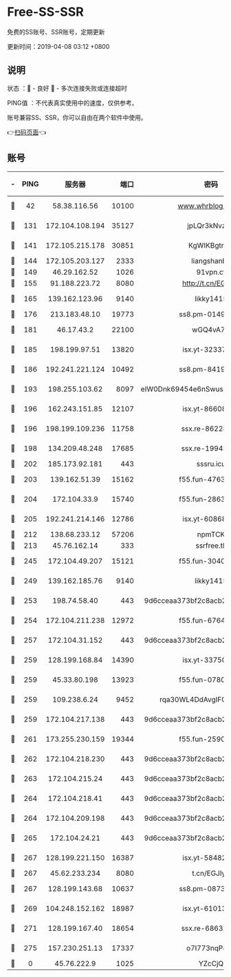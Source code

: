 # Free-SS-SSR

免费的SS账号、SSR账号，定期更新

更新时间：2019-04-08 03:12 +0800

## 说明

状态     ：🙂 - 良好 🙁 - 多次连接失败或连接超时

PING值   ：不代表真实使用中的速度，仅供参考。

账号兼容SS、SSR，你可以自由在两个软件中使用。

👉[扫码页面](https://liesauer.github.io/Free-SS-SSR/)👈

## 账号

|-|PING|服务器|端口|密码|加密方式|区域|
|:----:|:----:|:-----:|-----:|:----:|:----:|:----:|
|🙂|42|58.38.116.56|10100|www.whrblog.online|aes-256-cfb|CN|
|🙂|131|172.104.108.194|35127|jpLQr3kNvzJG|aes-256-cfb|JP|
|🙂|141|172.105.215.178|30851|KgWIKBgtrjzT|aes-256-cfb|JP|
|🙂|144|172.105.203.127|2333|liangshanbo|chacha20|JP|
|🙂|149|46.29.162.52|1026|91vpn.cf|rc4-md5|RU|
|🙂|155|91.188.223.72|8080|http://t.cn/EGJIyrl|rc4-md5|RU|
|🙂|165|139.162.123.96|9140|likky1415|aes-256-cfb|JP|
|🙂|176|213.183.48.10|19773|ss8.pm-01498489|rc4-md5|RU|
|🙂|181|46.17.43.2|22100|wGQ4vA7D|aes-256-gcm|RU|
|🙂|185|198.199.97.51|13820|isx.yt-32337779|aes-256-cfb|US|
|🙂|186|192.241.221.124|10492|ss8.pm-84199449|aes-256-cfb|US|
|🙂|193|198.255.103.62|8097|eIW0Dnk69454e6nSwuspv9DmS201tQ0D|aes-256-cfb|US|
|🙂|196|162.243.151.85|12107|isx.yt-86608060|aes-256-cfb|US|
|🙂|196|198.199.109.236|11758|ssx.re-86228832|aes-256-cfb|US|
|🙂|198|134.209.48.248|17685|ssx.re-19943487|aes-256-cfb|US|
|🙂|202|185.173.92.181|443|sssru.icu|rc4-md5|RU|
|🙂|203|139.162.51.39|15162|f55.fun-47639032|aes-256-cfb|SG|
|🙂|204|172.104.33.9|15740|f55.fun-28636194|aes-256-cfb|SG|
|🙂|205|192.241.214.146|12786|isx.yt-60868066|aes-256-cfb|US|
|🙂|212|138.68.233.12|57206|npmTCK|rc4-md5|US|
|🙂|213|45.76.162.14|333|ssrfree.tk|rc4|SG|
|🙂|245|172.104.49.207|15121|f55.fun-30401245|aes-256-cfb|SG|
|🙂|249|139.162.185.76|9140|likky1415|aes-256-cfb|DE|
|🙂|253|198.74.58.40|443|9d6cceaa373bf2c8acb22e60b6a58be6|aes-256-cfb|US|
|🙂|254|172.104.211.238|12972|f55.fun-67642887|aes-256-cfb|US|
|🙂|257|172.104.31.152|443|9d6cceaa373bf2c8acb22e60b6a58be6|aes-256-cfb|US|
|🙂|259|128.199.168.84|14390|isx.yt-33750063|aes-256-cfb|SG|
|🙂|259|45.33.80.198|13923|f55.fun-07807805|aes-256-cfb|US|
|🙂|259|109.238.6.24|9452|rqa30WL4DdAvgIFG6Fs3znzTa|aes-256-cfb|FR|
|🙂|259|172.104.217.138|443|9d6cceaa373bf2c8acb22e60b6a58be6|aes-256-cfb|US|
|🙂|261|173.255.230.159|19344|f55.fun-25906913|aes-256-cfb|US|
|🙂|262|172.104.218.230|443|9d6cceaa373bf2c8acb22e60b6a58be6|aes-256-cfb|US|
|🙂|263|172.104.215.24|443|9d6cceaa373bf2c8acb22e60b6a58be6|aes-256-cfb|US|
|🙂|264|172.104.218.41|443|9d6cceaa373bf2c8acb22e60b6a58be6|aes-256-cfb|US|
|🙂|264|172.104.209.198|443|9d6cceaa373bf2c8acb22e60b6a58be6|aes-256-cfb|US|
|🙂|265|172.104.24.21|443|9d6cceaa373bf2c8acb22e60b6a58be6|aes-256-cfb|US|
|🙂|267|128.199.221.150|16387|isx.yt-58482391|aes-256-cfb|SG|
|🙂|267|45.62.233.234|8080|t.cn/EGJIyrl|rc4-md5|CA|
|🙂|267|128.199.143.68|10637|ss8.pm-08735553|aes-256-cfb|SG|
|🙂|269|104.248.152.162|18987|isx.yt-61013935|aes-256-cfb|SG|
|🙂|271|128.199.167.40|18654|ssx.re-68632684|aes-256-cfb|SG|
|🙂|275|157.230.251.13|17337|o7I773nqP8ug|aes-256-cfb|SG|
|🙁|0|45.76.222.9|1025|YZcCjQ|rc4-md5|JP|
